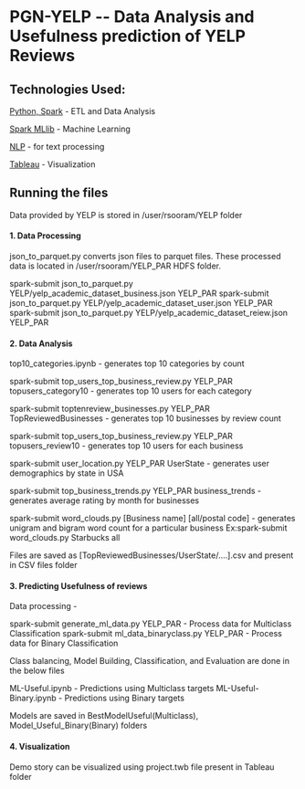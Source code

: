 # PGN-YELP -- Data Analysis and Usefulness prediction of YELP Reviews

## Technologies Used: 

[Python, Spark]( https://spark.apache.org/docs/latest/api/python/index.html) - ETL and Data Analysis

[Spark MLlib](http://spark.apache.org/docs/2.0.0/api/python/pyspark.mllib.html) - Machine Learning
 
[NLP](https://spark.apache.org/docs/2.1.0/ml-features.html) - for text processing

[Tableau](https://www.tableau.com/) - Visualization


## Running the files
Data provided by YELP is stored in /user/rsooram/YELP folder

#### 1. Data Processing

json_to_parquet.py converts json files to parquet files. These processed data is located in /user/rsooram/YELP_PAR HDFS folder.

spark-submit json_to_parquet.py YELP/yelp_academic_dataset_business.json YELP_PAR
spark-submit json_to_parquet.py YELP/yelp_academic_dataset_user.json YELP_PAR
spark-submit json_to_parquet.py YELP/yelp_academic_dataset_reiew.json YELP_PAR

#### 2. Data Analysis

top10_categories.ipynb - generates top 10 categories by count

spark-submit top_users_top_business_review.py YELP_PAR topusers_category10 - generates top 10 users for each category

spark-submit toptenreview_businesses.py YELP_PAR TopReviewedBusinesses - generates top 10 businesses by review count

spark-submit top_users_top_business_review.py YELP_PAR topusers_review10 - generates top 10 users for each business

spark-submit user_location.py YELP_PAR UserState - generates user demographics by state in USA

spark-submit top_business_trends.py YELP_PAR business_trends - generates average rating by month for businesses

spark-submit word_clouds.py [Business name] [all/postal code] - generates unigram and bigram word count for a particular business
Ex:spark-submit word_clouds.py Starbucks all

Files are saved as [TopReviewedBusinesses/UserState/....].csv and present in CSV files folder

#### 3. Predicting Usefulness of reviews

Data processing -

spark-submit generate_ml_data.py YELP_PAR - Process data for Multiclass Classification
spark-submit ml_data_binaryclass.py YELP_PAR - Process data for Binary Classification

Class balancing, Model Building, Classification, and Evaluation are done in the below files

ML-Useful.ipynb - Predictions using Multiclass targets
ML-Useful-Binary.ipynb - Predictions using Binary targets

Models are saved in BestModelUseful(Multiclass), Model_Useful_Binary(Binary) folders

#### 4. Visualization

Demo story can be visualized using project.twb file present in Tableau folder